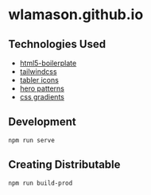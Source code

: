 # wlamason.github.io

## Technologies Used

- [html5-boilerplate](https://github.com/h5bp/html5-boilerplate/)
- [tailwindcss](https://tailwindcss.com/)
- [tabler icons](https://github.com/tabler/tabler-icons)
- [hero patterns](https://www.heropatterns.com/)
- [css gradients](https://css-tricks.com/gradient-borders-in-css/)

## Development

```npm run serve```

## Creating Distributable

```npm run build-prod```
